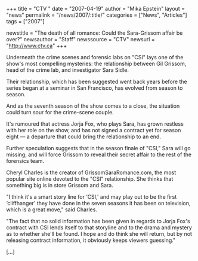 +++
title = "CTV "
date = "2007-04-19"
author = "Mika Epstein"
layout = "news"
permalink = "/news/2007/:title/"
categories = ["News", "Articles"]
tags = ["2007"]

newstitle = "The death of all romance: Could the Sara-Grissom affair be over?"
newsauthor = "Staff"
newssource = "CTV"
newsurl = "http://www.ctv.ca"
+++

Underneath the crime scenes and forensic labs on "CSI" lays one of the show's most compelling mysteries: the relationship between Gil Grissom, head of the crime lab, and investigator Sara Sidle.

Their relationship, which has been suggested went back years before the series began at a seminar in San Francisco, has evolved from season to season.

And as the seventh season of the show comes to a close, the situation could turn sour for the crime-scene couple.

It's rumoured that actress Jorja Fox, who plays Sara, has grown restless with her role on the show, and has not signed a contract yet for season eight &#8212; a departure that could bring the relationship to an end.

Further speculation suggests that in the season finale of "CSI," Sara will go missing, and will force Grissom to reveal their secret affair to the rest of the forensics team.

Cheryl Charles is the creator of GrissomSaraRomance.com, the most popular site online devoted to the "CSI" relationship. She thinks that something big is in store Grissom and Sara.

"I think it's a smart story line for &#8216;CSI,' and may play out to be the first &#8216;cliffhanger' they have done in the seven seasons it has been on television, which is a great move," said Charles.

"The fact that no solid information has been given in regards to Jorja Fox's contract with CSI lends itself to that storyline and to the drama and mystery as to whether she'll be found. I hope and do think she will return, but by not releasing contract information, it obviously keeps viewers guessing." 

[...]
